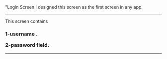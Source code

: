 "Login Screen
I designed this screen as the first screen in any app.
<hr>
This screen contains 
<h3><p> 1-username .</p>
<p> 2-password field.</p>
</h3>
<hr>

